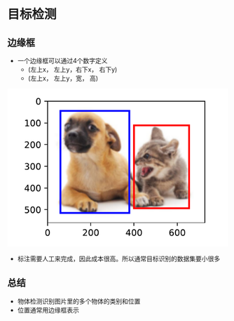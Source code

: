 # 目标检测

## 边缘框
- 一个边缘框可以通过4个数字定义
  - (左上x， 左上y，右下x， 右下y)
  - (左上x， 左上y，宽， 高)

![图 1](assest/%E7%9B%AE%E6%A0%87%E6%A3%80%E6%B5%8B/IMG_20220910-164705941.png)  

- 标注需要人工来完成，因此成本很高。所以通常目标识别的数据集要小很多

## 总结
- 物体检测识别图片里的多个物体的类别和位置
- 位置通常用边缘框表示

